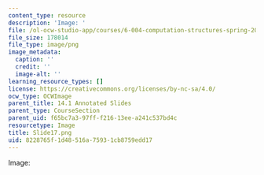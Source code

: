 ```yaml
---
content_type: resource
description: 'Image: '
file: /ol-ocw-studio-app/courses/6-004-computation-structures-spring-2017/8228765f1d48516a75931cb8759edd17_Slide17.png
file_size: 178014
file_type: image/png
image_metadata:
  caption: ''
  credit: ''
  image-alt: ''
learning_resource_types: []
license: https://creativecommons.org/licenses/by-nc-sa/4.0/
ocw_type: OCWImage
parent_title: 14.1 Annotated Slides
parent_type: CourseSection
parent_uid: f65bc7a3-97ff-f216-13ee-a241c537bd4c
resourcetype: Image
title: Slide17.png
uid: 8228765f-1d48-516a-7593-1cb8759edd17
---
```

Image: 